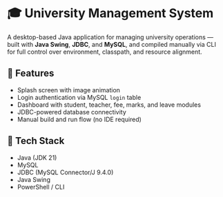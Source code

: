 # 🎓 University Management System

A desktop-based Java application for managing university operations — built with **Java Swing**, **JDBC**, and **MySQL**, and compiled manually via CLI for full control over environment, classpath, and resource alignment.

## 🚀 Features
- Splash screen with image animation
- Login authentication via MySQL `login` table
- Dashboard with student, teacher, fee, marks, and leave modules
- JDBC-powered database connectivity
- Manual build and run flow (no IDE required)

## 🧰 Tech Stack
- Java (JDK 21)
- MySQL
- JDBC (MySQL Connector/J 9.4.0)
- Java Swing
- PowerShell / CLI
